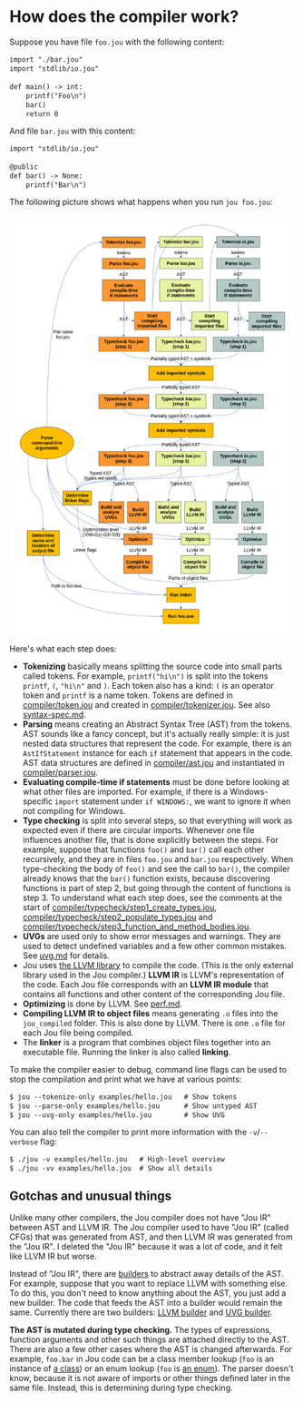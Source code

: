 # How does the compiler work?

Suppose you have file `foo.jou` with the following content:

```python3
import "./bar.jou"
import "stdlib/io.jou"

def main() -> int:
    printf("Foo\n")
    bar()
    return 0
```

And file `bar.jou` with this content:

```python3
import "stdlib/io.jou"

@public
def bar() -> None:
    printf("Bar\n")
```

The following picture shows what happens when you run `jou foo.jou`:

![design](images/design.png)

Here's what each step does:
- **Tokenizing** basically means splitting the source code into small parts called tokens.
    For example, `printf("hi\n")` is split into the tokens `printf`, `(`, `"hi\n"` and `)`.
    Each token also has a kind: `(` is an operator token and `printf` is a name token.
    Tokens are defined in [compiler/token.jou](../../compiler/token.jou)
    and created in [compiler/tokenizer.jou](../../compiler/tokenizer.jou).
    See also [syntax-spec.md](syntax-spec.md).
- **Parsing** means creating an Abstract Syntax Tree (AST) from the tokens.
    AST sounds like a fancy concept, but it's actually really simple:
    it is just nested data structures that represent the code.
    For example, there is an `AstIfStatement` instance for each `if` statement that appears in the code.
    AST data structures are defined in [compiler/ast.jou](../../compiler/ast.jou)
    and instantiated in [compiler/parser.jou](../../compiler/parser.jou).
- **Evaluating compile-time if statements** must be done before looking at what other files are imported.
    For example, if there is a Windows-specific `import` statement under `if WINDOWS:`,
    we want to ignore it when not compiling for Windows.
- **Type checking** is split into several steps,
    so that everything will work as expected even if there are circular imports.
    Whenever one file influences another file, that is done explicitly between the steps.
    For example, suppose that functions `foo()` and `bar()` call each other recursively,
    and they are in files `foo.jou` and `bar.jou` respectively.
    When type-checking the body of `foo()` and see the call to `bar()`,
    the compiler already knows that the `bar()` function exists,
    because discovering functions is part of step 2,
    but going through the content of functions is step 3.
    To understand what each step does, see the comments at the start of
    [compiler/typecheck/step1_create_types.jou](../../compiler/typecheck/step1_create_types.jou),
    [compiler/typecheck/step2_populate_types.jou](../../compiler/typecheck/step2_populate_types.jou) and
    [compiler/typecheck/step3_function_and_method_bodies.jou](../../compiler/typecheck/step3_function_and_method_bodies.jou).
- **UVGs** are used only to show error messages and warnings.
    They are used to detect undefined variables and a few other common mistakes.
    See [uvg.md](uvg.md) for details.
- Jou uses [the LLVM library](https://en.wikipedia.org/wiki/LLVM) to compile the code.
    (This is the only external library used in the Jou compiler.)
    **LLVM IR** is LLVM's representation of the code.
    Each Jou file corresponds with an **LLVM IR module**
    that contains all functions and other content of the corresponding Jou file.
- **Optimizing** is done by LLVM. See [perf.md](../perf.md).
- **Compiling LLVM IR to object files** means generating `.o` files into the `jou_compiled` folder.
    This is also done by LLVM.
    There is one `.o` file for each Jou file being compiled.
- The **linker** is a program that combines object files together into an executable file.
    Running the linker is also called **linking**.

To make the compiler easier to debug, command line flags can be used
to stop the compilation and print what we have at various points:

```
$ jou --tokenize-only examples/hello.jou   # Show tokens
$ jou --parse-only examples/hello.jou      # Show untyped AST
$ jou --uvg-only examples/hello.jou        # Show UVG
```

You can also tell the compiler to print more information
with the `-v`/`--verbose` flag:

```
$ ./jou -v examples/hello.jou   # High-level overview
$ ./jou -vv examples/hello.jou  # Show all details
```


## Gotchas and unusual things

Unlike many other compilers, the Jou compiler does not have "Jou IR" between AST and LLVM IR.
The Jou compiler used to have "Jou IR" (called CFGs) that was generated from AST,
and then LLVM IR was generated from the "Jou IR".
I deleted the "Jou IR" because it was a lot of code, and it felt like LLVM IR but worse.

Instead of "Jou IR", there are [builders](../../compiler/builders/) to abstract away details of the AST.
For example, suppose that you want to replace LLVM with something else.
To do this, you don't need to know anything about the AST, you just add a new builder.
The code that feeds the AST into a builder would remain the same.
Currently there are two builders:
[LLVM builder](../../compiler/builders/llvm_builder.jou) and
[UVG builder](../../compiler/builders/uvg_builder.jou).

**The AST is mutated during type checking.**
The types of expressions, function arguments and other such things are attached directly to the AST.
There are also a few other cases where the AST is changed afterwards.
For example, `foo.bar` in Jou code can be a class member lookup (`foo` is an instance of [a class](../classes.md))
or an enum lookup (`foo` is [an enum](../enums.md)).
The parser doesn't know, because it is not aware of imports or other things defined later in the same file.
Instead, this is determining during type checking.
